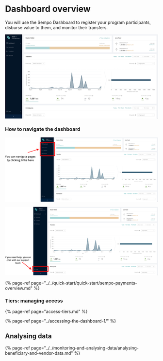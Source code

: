 # Dashboard overview

You will use the Sempo Dashboard to register your program participants, disburse value to them, and monitor their transfers.

![Dashboard Page - Analytics](../../.gitbook/assets/screen-shot-2020-09-10-at-10.54.44-am.png)

### **How to navigate the dashboard**

![How to navigate](../../.gitbook/assets/support.png)

![How to access customer support](../../.gitbook/assets/nav.png)

{% page-ref page="../../quick-start/quick-start/sempo-payments-overview.md" %}

### Tiers: managing access

{% page-ref page="access-tiers.md" %}

{% page-ref page="../accessing-the-dashboard-1/" %}

## Analysing data

{% page-ref page="../../monitoring-and-analysing-data/analysing-beneficiary-and-vendor-data.md" %}

